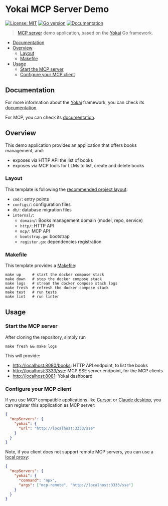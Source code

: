 # Yokai MCP Server Demo

[![License: MIT](https://img.shields.io/badge/License-MIT-blue.svg)](https://opensource.org/licenses/MIT)
[![Go version](https://img.shields.io/badge/Go-1.24-blue)](https://go.dev/)
[![Documentation](https://img.shields.io/badge/Doc-online-cyan)](https://ankorstore.github.io/yokai/)

> [MCP server](https://modelcontextprotocol.io/introduction) demo application, based on the [Yokai](https://github.com/ankorstore/yokai) Go framework.

<!-- TOC -->
* [Documentation](#documentation)
* [Overview](#overview)
  * [Layout](#layout)
  * [Makefile](#makefile)
* [Usage](#usage)
  * [Start the MCP server](#start-the-mcp-server)
  * [Configure your MCP client](#configure-your-mcp-client)
<!-- TOC -->

## Documentation

For more information about the [Yokai](https://github.com/ankorstore/yokai) framework, you can check its [documentation](https://ankorstore.github.io/yokai).

For MCP, you can check its [documentation](https://modelcontextprotocol.io/introduction).

## Overview

This demo application provides an application that offers books management, and:

- exposes via HTTP API the list of books
- exposes via MCP tools for LLMs to list, create and delete books


### Layout

This template is following the [recommended project layout](https://go.dev/doc/modules/layout#server-project):

- `cmd/`: entry points
- `configs/`: configuration files
- `db/`: database migration files
- `internal/`:
  - `domain/`: Books management domain (model, repo, service)
  - `http/`: HTTP API
  - `mcp/`: MCP API
  - `bootstrap.go`: bootstrap
  - `register.go`: dependencies registration

### Makefile

This template provides a [Makefile](Makefile):

```
make up     # start the docker compose stack
make down   # stop the docker compose stack
make logs   # stream the docker compose stack logs
make fresh  # refresh the docker compose stack
make test   # run tests
make lint   # run linter
```

## Usage

### Start the MCP server

After cloning the repository, simply run

```shell
make fresh && make logs
```

This will provide:
- [http://localhost:8080/books](http://localhost:8080/books): HTTP API endpoint, to list the books
- [http://localhost:3333/sse](http://localhost:3333/sse): MCP SSE server endpoint, for the MCP clients
- [http://localhost:8081](http://localhost:8081): Yokai dashboard

### Configure your MCP client

If you use MCP compatible applications like [Cursor](https://www.cursor.com/), or [Claude desktop](https://claude.ai/download), you can register this application as MCP server:

```json
{
  "mcpServers": {
    "yokai": {
      "url": "http://localhost:3333/sse"
    }
  }
}
```

Note, if you client does not support remote MCP servers, you can use a [local proxy](https://developers.cloudflare.com/agents/guides/test-remote-mcp-server/#connect-your-remote-mcp-server-to-claude-desktop-via-a-local-proxy):

```json
{
  "mcpServers": {
    "yokai": {
      "command": "npx",
      "args": ["mcp-remote", "http://localhost:3333/sse"]
    }
  }
}
```
